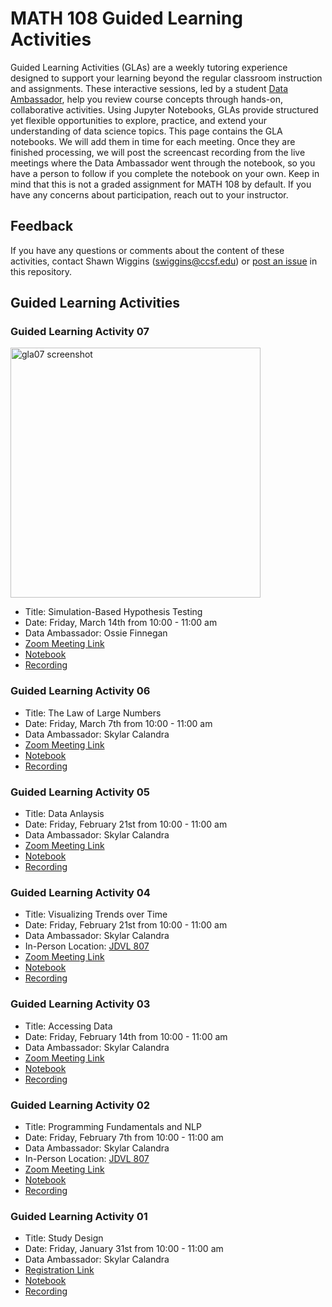 # MATH 108 Guided Learning Activities
Guided Learning Activities (GLAs) are a weekly tutoring experience designed to support your learning beyond the regular classroom instruction and assignments. These interactive sessions, led by a student [Data Ambassador](https://ccsf-math-108.github.io/materials-sp25/resources/course-support.html#headingDataAmbassadors), help you review course concepts through hands-on, collaborative activities. Using Jupyter Notebooks, GLAs provide structured yet flexible opportunities to explore, practice, and extend your understanding of data science topics. This page contains the GLA notebooks. We will add them in time for each meeting. Once they are finished processing, we will post the screencast recording from the live meetings where the Data Ambassador went through the notebook, so you have a person to follow if you complete the notebook on your own. Keep in mind that this is not a graded assignment for MATH 108 by default. If you have any concerns about participation, reach out to your instructor.

## Feedback
If you have any questions or comments about the content of these activities, contact Shawn Wiggins (swiggins@ccsf.edu) or [post an issue](https://github.com/ccsf-math-108/guided-learning-activities/issues) in this repository.

## Guided Learning Activities

### Guided Learning Activity 07
<img width="400" alt="gla07 screenshot" src="https://github.com/user-attachments/assets/7913d3ff-7449-4cd9-b9d4-30bb89f9e4e8" />

* Title: Simulation-Based Hypothesis Testing
* Date: Friday, March 14th from 10:00 - 11:00 am
* Data Ambassador: Ossie Finnegan
* [Zoom Meeting Link](https://ccsf-edu.zoom.us/j/86226012861?pwd=i5bU03xwxc7Kc6aXhS1KuVa5da4VLk.1)
* <a href="https://ccsf.cloudbank.2i2c.cloud/hub/user-redirect/git-pull?repo=https%3A%2F%2Fgithub.com%2Fccsf-math-108%2Fguided-learning-activities&branch=main&urlpath=tree%2Fguided-learning-activities%2Fgla%2Fgla07%2Fgla07.ipynb" target="_blank" rel="noopener">Notebook</a>
* <a href="https://ccsf-edu.zoom.us/rec/share/LbKUEtCeHk25eYvbdW7LNRH9JrrJ4HZHLz37S0KakSNCWChW-wfPxAYEB8z-iBE_.vk8wWho3T9Tes37N" target="_blank" rel="noopener">Recording</a>

### Guided Learning Activity 06
* Title: The Law of Large Numbers
* Date: Friday, March 7th from 10:00 - 11:00 am
* Data Ambassador: Skylar Calandra
* [Zoom Meeting Link](https://ccsf-edu.zoom.us/j/86226012861?pwd=i5bU03xwxc7Kc6aXhS1KuVa5da4VLk.1)
* <a href="https://ccsf.cloudbank.2i2c.cloud/hub/user-redirect/git-pull?repo=https%3A%2F%2Fgithub.com%2Fccsf-math-108%2Fguided-learning-activities&branch=main&urlpath=tree%2Fguided-learning-activities%2Fgla%2Fgla06%2Fgla06.ipynb" target="_blank" rel="noopener">Notebook</a>
* <a href="https://ccsf-edu.zoom.us/rec/share/bmxWKxvLmG0NDt64jMubdNxBl_kLRMVSRSKSWOYS_I5Abgs8_tIY7LdGizCVaixZ.AO2A6sVbiM3rV6cr" target="_blank" rel="noopener">Recording</a>

### Guided Learning Activity 05
* Title: Data Anlaysis
* Date: Friday, February 21st from 10:00 - 11:00 am
* Data Ambassador: Skylar Calandra
* [Zoom Meeting Link](https://ccsf-edu.zoom.us/j/86226012861?pwd=i5bU03xwxc7Kc6aXhS1KuVa5da4VLk.1)
* <a href="https://ccsf.cloudbank.2i2c.cloud/hub/user-redirect/git-pull?repo=https%3A%2F%2Fgithub.com%2Fccsf-math-108%2Fguided-learning-activities&branch=main&urlpath=tree%2Fguided-learning-activities%2Fgla%2Fgla05%2Fgla05.ipynb" target="_blank" rel="noopener">Notebook</a>
* <a href="https://ccsf-edu.zoom.us/rec/share/PR3outKxSguMA9wYYjZvn0eZSr5iV1Hg5iB3a1P-sfCGFF-Yvj8PF1docAP5jAN4.0IuKchA6Pw1Q0UiR" target="_blank" rel="noopener">Recording</a>


### Guided Learning Activity 04
* Title: Visualizing Trends over Time
* Date: Friday, February 21st from 10:00 - 11:00 am
* Data Ambassador: Skylar Calandra
* In-Person Location: [JDVL 807](https://maps.app.goo.gl/EjuEgpax22FZZj1r7)
* [Zoom Meeting Link](https://ccsf-edu.zoom.us/j/86226012861?pwd=i5bU03xwxc7Kc6aXhS1KuVa5da4VLk.1)
* <a href="https://ccsf.cloudbank.2i2c.cloud/hub/user-redirect/git-pull?repo=https%3A%2F%2Fgithub.com%2Fccsf-math-108%2Fguided-learning-activities&branch=main&urlpath=tree%2Fguided-learning-activities%2Fgla%2Fgla04%2Fgla04.ipynb" target="_blank" rel="noopener">Notebook</a>
* <a href="https://ccsf-edu.zoom.us/rec/share/gSZDptFXX56HPHiSK-GR9n1FpTGn85IjgQO43jW20c_Ns4JuS64kRtFGkQoOEc-j.ihvKduLHJ6u3QV3K" target="_blank" rel="noopener">Recording</a>

### Guided Learning Activity 03
* Title: Accessing Data
* Date: Friday, February 14th from 10:00 - 11:00 am
* Data Ambassador: Skylar Calandra
* [Zoom Meeting Link](https://ccsf-edu.zoom.us/j/86226012861?pwd=i5bU03xwxc7Kc6aXhS1KuVa5da4VLk.1)
* <a href="https://ccsf.cloudbank.2i2c.cloud/hub/user-redirect/git-pull?repo=https%3A%2F%2Fgithub.com%2Fccsf-math-108%2Fguided-learning-activities&branch=main&urlpath=tree%2Fguided-learning-activities%2Fgla%2Fgla03%2Fgla03.ipynb" target="_blank" rel="noopener">Notebook</a>
* <a href="https://ccsf-edu.zoom.us/rec/share/I_VeGwkkO_jlIKlfGfFlyg-BFPPFjNH-HJMxt3NCXGBOgIw26n84gWiCs1kMvTfb.DTUUH3-pfhtl9uUb" target="_blank" rel="noopener">Recording</a>

### Guided Learning Activity 02
* Title: Programming Fundamentals and NLP
* Date: Friday, February 7th from 10:00 - 11:00 am
* Data Ambassador: Skylar Calandra
* In-Person Location: [JDVL 807](https://maps.app.goo.gl/EjuEgpax22FZZj1r7)
* [Zoom Meeting Link](https://ccsf-edu.zoom.us/j/86226012861?pwd=i5bU03xwxc7Kc6aXhS1KuVa5da4VLk.1)
* <a href="https://ccsf.cloudbank.2i2c.cloud/hub/user-redirect/git-pull?repo=https%3A%2F%2Fgithub.com%2Fccsf-math-108%2Fguided-learning-activities&branch=main&urlpath=tree%2Fguided-learning-activities%2Fgla%2Fgla02%2Fgla02.ipynb" target="_blank" rel="noopener">Notebook</a>
* <a href="https://ccsf-edu.zoom.us/rec/share/yEXbIhjzXkC_eZ7KbUKd0v8GYI7xZH54InhyP93j31eyR6JS7LIlSOJ26kEJ9xIG.BSoccN8e2ifXEC12" target="_blank" rel="noopener">Recording</a>

### Guided Learning Activity 01
* Title: Study Design
* Date: Friday, January 31st from 10:00 - 11:00 am
* Data Ambassador: Skylar Calandra
* [Registration Link](https://ccsf-edu.zoom.us/meeting/register/CAgWXR7mRMC1VNnfkXoPXA)
* <a href="https://ccsf.cloudbank.2i2c.cloud/hub/user-redirect/git-pull?repo=https%3A%2F%2Fgithub.com%2Fccsf-math-108%2Fguided-learning-activities&branch=main&urlpath=tree%2Fguided-learning-activities%2Fgla%2Fgla01%2Fgla01.ipynb" target="_blank" rel="noopener">Notebook</a>
* <a href="https://ccsf-edu.zoom.us/rec/share/AvlvkrP_XT6hI4I9G-gJMRdchzYJMxNttAGfwhGAlDg5le36MPtZ-7IyN8G8DUEM.U9erjemDW7DEWf4A" target="_blank" rel="noopener">Recording</a>
